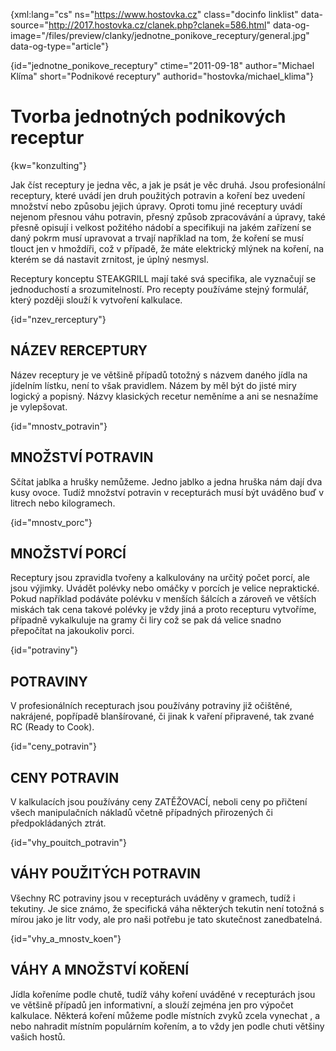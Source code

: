 
{xml:lang="cs" ns="https://www.hostovka.cz" class="docinfo linklist" data-source="http://2017.hostovka.cz/clanek.php?clanek=586.html" data-og-image="/files/preview/clanky/jednotne\_ponikove\_receptury/general.jpg" data-og-type="article"}

{id="jednotne\_ponikove\_receptury" ctime="2011-09-18" author="Michael Klíma" short="Podnikové receptury" authorid="hostovka/michael_klima"}

# Tvorba jednotných podnikových receptur

<!-- generated attribute kw by user_udpatekw.sh on 2019-06-30, do not edit -->

{kw="konzulting"}

Jak číst receptury je jedna věc, a jak je psát je věc druhá. Jsou profesionální receptury, které uvádí jen druh použitých potravin a koření bez uvedení množství nebo způsobu jejich úpravy. Oproti tomu jiné receptury uvádí nejenom přesnou váhu potravin, přesný způsob zpracovávání a úpravy, také přesně opisují i velkost požitého nádobí a specifikuji na jakém zařízení se daný pokrm musí upravovat a trvají například na tom, že koření se musí tlouct jen v hmoždíři, což v případě, že máte elektrický mlýnek na koření, na kterém se dá nastavit zrnitost, je úplný nesmysl.

Receptury konceptu STEAKGRILL mají také svá specifika, ale vyznačují se jednoduchostí a srozumitelností. Pro recepty používáme stejný formulář, který později slouží k vytvoření kalkulace.

{id="nzev_rerceptury"}

## NÁZEV RERCEPTURY

Název receptury je ve většině případů totožný s názvem daného jídla na jídelním lístku, není to však pravidlem. Názem by měl být do jisté miry logický a popisný. Názvy klasických recetur neměníme a ani se nesnažíme je vylepšovat.

{id="mnostv_potravin"}

## MNOŽSTVÍ POTRAVIN

Sčítat jablka a hrušky nemůžeme. Jedno jablko a jedna hruška nám dají dva kusy ovoce. Tudíž množství potravin v recepturách musí být uváděno buď v litrech nebo kilogramech.

{id="mnostv_porc"}

## MNOŽSTVÍ PORCÍ

Receptury jsou zpravidla tvořeny a kalkulovány na určitý počet porcí, ale jsou výjimky. Uvádět polévky nebo omáčky v porcích je velice nepraktické. Pokud například podáváte polévku v menších šálcích a zároveň ve větších miskách tak cena takové polévky je vždy jiná a proto recepturu vytvoříme, případně vykalkuluje na gramy či liry což se pak dá velice snadno přepočítat na jakoukoliv porci.

{id="potraviny"}

## POTRAVINY

V profesionálních recepturach jsou používány potraviny již očištěné, nakrájené, popřípadě blanšírované, či jinak k vaření připravené, tak zvané RC (Ready to Cook).

{id="ceny_potravin"}

## CENY POTRAVIN

V kalkulacích jsou používány ceny ZATĚŽOVACÍ, neboli ceny po přičtení všech manipulačních nákladů včetně případných přirozených či předpokládaných ztrát.

{id="vhy\_pouitch\_potravin"}

## VÁHY POUŽITÝCH POTRAVIN

Všechny RC potraviny jsou v recepturách uváděny v gramech, tudíž i tekutiny. Je sice známo, že specifická váha některých tekutin není totožná s mírou jako je litr vody, ale pro naši potřebu je tato skutečnost zanedbatelná.

{id="vhy\_a\_mnostv_koen"}

## VÁHY A MNOŽSTVÍ KOŘENÍ

Jídla kořeníme podle chutě, tudíž váhy koření uváděné v recepturách jsou ve většině případů jen informativní, a slouží zejména jen pro výpočet kalkulace. Některá koření můžeme podle místních zvyků zcela vynechat , a nebo nahradit místním populárním kořením, a to vždy jen podle chuti většiny vašich hostů.

